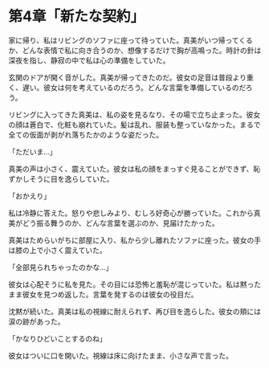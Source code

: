 # 第4章「新たな契約」

家に帰り、私はリビングのソファに座って待っていた。真美がいつ帰ってくるか、どんな表情で私に向き合うのか、想像するだけで胸が高鳴った。時計の針は深夜を指し、静寂の中で私は心の準備をしていた。

玄関のドアが開く音がした。真美が帰ってきたのだ。彼女の足音は普段より重く、遅い。彼女は何を考えているのだろう。どんな言葉を準備しているのだろう。

リビングに入ってきた真美は、私の姿を見るなり、その場で立ち止まった。彼女の顔は蒼白で、化粧も崩れていた。髪は乱れ、服装も整っていなかった。まるで全ての仮面が剥がれ落ちたかのような姿だった。

「ただいま...」

真美の声は小さく、震えていた。彼女は私の顔をまっすぐ見ることができず、恥ずかしそうに目を逸らしていた。

「おかえり」

私は冷静に答えた。怒りや悲しみより、むしろ好奇心が勝っていた。これから真美がどう振る舞うのか、どんな言葉を選ぶのか、見届けたかった。

真美はためらいがちに部屋に入り、私から少し離れたソファに座った。彼女の手は膝の上で小さく震えていた。

「全部見られちゃったのかな...」

彼女は心配そうに私を見た。その目には恐怖と羞恥が混じっていた。私は黙ったまま彼女を見つめ返した。言葉を発するのは彼女の役目だ。

沈黙が続いた。真美は私の視線に耐えられず、再び目を逸らした。彼女の頬には涙の跡があった。

「かなりひどいことするのね」

彼女はついに口を開いた。視線は床に向けたまま、小さな声で言った。